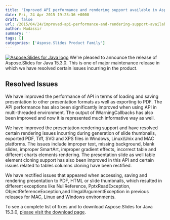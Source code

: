 ```yaml
---
title: 'Improved API performance and rendering support available in Aspose.Slides for Java 15.3.0'
date: Fri, 24 Apr 2015 19:23:36 +0000
draft: false
url: /2015/04/24/improved-api-performance-and-rendering-support-available-in-aspose.slides-for-java-15.3.0/
author: Mudassir
summary: ''
tags: []
categories: ['Aspose.Slides Product Family']
---
```


[![][1]](https://blog.aspose.com/wp-content/uploads/sites/2/2013/08/aspose-Slides-for-Java_100.png) We're pleased to announce the release of Aspose.Slides for Java 15.3.0. This is one of major maintenance release in which we have resolved certain issues incurring in the product.

## Resolved Issues

We have improved the performance of API in terms of loading and saving presentation to other presentation formats as well as exporting to PDF. The API performance has also been significantly improved when using API in multi-threaded environment. The output of IWarningCallbacks has also been improved and now it is represented much informative way as well.

We have improved the presentation rendering support and have resolved certain rendering issues incurring during generation of slide thumbnails, exported PDF, Tiff, SVG and XPS files in Windows, Linux\\Unix and MAC platforms. The issues include improper text, missing background, blank slides, improper SmartArt, improper gradient effects, incorrect table and different charts elements rendering. The presentation slide as well table element cloning support has also been improved in this API and certain issues related to tables columns cloning have been rectified.

We have rectified issues that appeared when accessing, saving and rendering presentation to PDF, HTML or slide thumbnails, which resulted in different exceptions like NullReference, PptxReadException, ObjectReferenceException,and IllegalArgumentException in previous releases for MAC, Linux and Windows environments.

To see a complete list of fixes and to download Aspose.Slides for Java 15.3.0, [please visit the download page][2].




[1]: https://blog.aspose.com/wp-content/uploads/sites/2/2013/08/aspose-Slides-for-Java_100.png "Aspose.Slides for Java logo"
[2]: https://blog.aspose.com/




